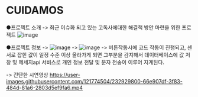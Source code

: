 # CUIDAMOS
●프로젝트 소개
-> 최근 이슈화 되고 있는 고독사에대한 해결책 방안 마련을 위한 프로젝트 
![image](https://user-images.githubusercontent.com/121774504/232929298-30585f1c-3c1e-46f7-8f3a-9afb41e3acc7.png)

●프로젝트 정보
->
![image](https://user-images.githubusercontent.com/121774504/232929330-fa59c76a-faea-4da8-9e44-cf81378d166c.png)
->
![image](https://user-images.githubusercontent.com/121774504/232929379-a6650572-fbec-4b90-9330-afe49f296219.png)
-> 버튼작동시에 코드 작동이 진행되고, 센서로 잡힌 값이 일정 수준 이상 올라가게 되면 
그부분을 감지해서 데이터베이스에 값 저장 및 메세지api 서비스로
개인 정보 전달 및 문자 전송이 이루어 지게된다.


-> 간단한 시연영상
https://user-images.githubusercontent.com/121774504/232929800-66e907df-3f83-484d-81a6-2803d5ef9fa6.mp4

